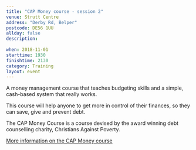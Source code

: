 ```yaml
---
title: "CAP Money course - session 2"
venue: Strutt Centre
address: "Derby Rd, Belper"
postcode: DE56 1UU
allday: false
description: 
  
when: 2018-11-01
starttime: 1930
finishtime: 2130
category: Training
layout: event
---
```

A money management course that teaches budgeting skills and a simple, cash-based system that really works.

This course will help anyone to get more in control of their finances, so they can save, give and prevent debt.

The CAP Money Course is a course devised by the award winning debt counselling charity, Christians Against Poverty.

[More information on the CAP Money course](https://www.capmoney.org)
